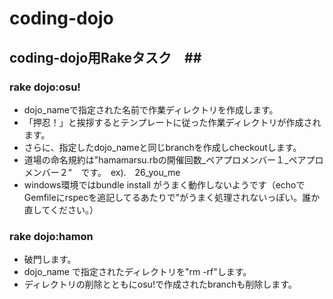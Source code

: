 coding-dojo
===========


## coding-dojo用Rakeタスク　##

### rake dojo:osu!

* dojo_nameで指定された名前で作業ディレクトリを作成します。
* 「押忍！」と挨拶するとテンプレートに従った作業ディレクトリが作成されます。
* さらに、指定したdojo_nameと同じbranchを作成しcheckoutします。 
* 道場の命名規約は"hamamarsu.rbの開催回数_ペアプロメンバー１_ペアプロメンバー２"　です。　ex).　26_you_me
* windows環境ではbundle install がうまく動作しないようです（echoでGemfileにrspecを追記してるあたりで"がうまく処理されないっぽい。誰か直してください。）


###  rake dojo:hamon

* 破門します。
* dojo_name で指定されたディレクトリを"rm -rf"します。
* ディレクトリの削除とともにosu!で作成されたbranchも削除します。
